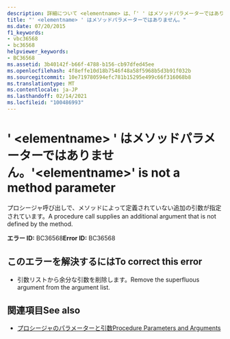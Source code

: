 ```yaml
---
description: 詳細について <elementname> は、「' ' はメソッドパラメーターではありません」を参照してください。
title: "' <elementname> ' はメソッドパラメーターではありません。"
ms.date: 07/20/2015
f1_keywords:
- vbc36568
- bc36568
helpviewer_keywords:
- BC36568
ms.assetid: 3b40142f-b66f-4788-b156-cb97dfed45ee
ms.openlocfilehash: 4f8effe10d18b7546f48a58f5968b5d3b91f032b
ms.sourcegitcommit: 10e719780594efc781b15295e499c66f316068b8
ms.translationtype: MT
ms.contentlocale: ja-JP
ms.lasthandoff: 02/14/2021
ms.locfileid: "100486993"
---
```

# <a name="elementname-is-not-a-method-parameter"></a><span data-ttu-id="de3f6-103">' \<elementname> ' はメソッドパラメーターではありません。</span><span class="sxs-lookup"><span data-stu-id="de3f6-103">'\<elementname>' is not a method parameter</span></span>

<span data-ttu-id="de3f6-104">プロシージャ呼び出しで、メソッドによって定義されていない追加の引数が指定されています。</span><span class="sxs-lookup"><span data-stu-id="de3f6-104">A procedure call supplies an additional argument that is not defined by the method.</span></span>  
  
 <span data-ttu-id="de3f6-105">**エラー ID:** BC36568</span><span class="sxs-lookup"><span data-stu-id="de3f6-105">**Error ID:** BC36568</span></span>  
  
## <a name="to-correct-this-error"></a><span data-ttu-id="de3f6-106">このエラーを解決するには</span><span class="sxs-lookup"><span data-stu-id="de3f6-106">To correct this error</span></span>  
  
- <span data-ttu-id="de3f6-107">引数リストから余分な引数を削除します。</span><span class="sxs-lookup"><span data-stu-id="de3f6-107">Remove the superfluous argument from the argument list.</span></span>  
  
## <a name="see-also"></a><span data-ttu-id="de3f6-108">関連項目</span><span class="sxs-lookup"><span data-stu-id="de3f6-108">See also</span></span>

- [<span data-ttu-id="de3f6-109">プロシージャのパラメーターと引数</span><span class="sxs-lookup"><span data-stu-id="de3f6-109">Procedure Parameters and Arguments</span></span>](../programming-guide/language-features/procedures/procedure-parameters-and-arguments.md)

